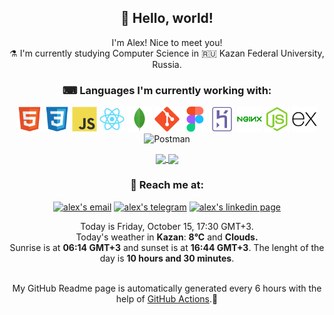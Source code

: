 <div page align="center">
<h2> 👋 Hello, world!</h2>
<p>
I'm Alex! Nice to meet you! <br>
⚗️ I'm currently studying Computer Science in 🇷🇺 Kazan Federal University, Russia. 
</p>
<h3>⌨ Languages I'm currently working with:</h3> 
<p>
<img alt="HTML" width="40px" src="https://raw.githubusercontent.com/devicons/devicon/master/icons/html5/html5-original.svg"/>
<img alt="CSS" width="40px" src="https://raw.githubusercontent.com/devicons/devicon/master/icons/css3/css3-original.svg"/>
<img alt="JavaScript" width="40px" src="https://raw.githubusercontent.com/devicons/devicon/master/icons/javascript/javascript-original.svg"/>
<img alt="React" width="40px" src="https://raw.githubusercontent.com/devicons/devicon/master/icons/react/react-original.svg"/>
<img alt="Mongo" width="40px" src="https://raw.githubusercontent.com/devicons/devicon/master/icons/mongodb/mongodb-original.svg"/>
<img alt="Git" width="40px" src="https://raw.githubusercontent.com/devicons/devicon/master/icons/git/git-original.svg"/>
<img alt="Figma" width="40px" src="https://raw.githubusercontent.com/devicons/devicon/master/icons/figma/figma-original.svg"/>
<img alt="Heroku" width="40px" src="https://raw.githubusercontent.com/devicons/devicon/master/icons/heroku/heroku-original.svg"/>
<img alt="Nginx" width="40px" src="https://raw.githubusercontent.com/devicons/devicon/master/icons/nginx/nginx-original.svg"/>
<img alt="Nodejs" width="40px" src="https://raw.githubusercontent.com/devicons/devicon/master/icons/nodejs/nodejs-original.svg"/>
<img alt="Express" width="40px" src="https://raw.githubusercontent.com/devicons/devicon/master/icons/express/express-original.svg"/>
<img alt="Postman" width="40px" src="https://logowiki.net/uploads/logo/p/postman.svg"/>

<br>

<div class="github-stats">
<a href="https://github.com/vakhitovalex">
<img align="center" height="150px"  src="https://github-readme-stats.vercel.app/api/top-langs/?username=vakhitovalex&layout=compact&bg_color=0,f2fcfe,1c92d2&title_color=383535&text_color=383535" />
</a>
<a href="https://github.com/vakhitovalex">
  <img align="center" height="150px"  src="https://github-readme-stats.vercel.app/api?username=vakhitovalex&count_private=true&show_icons=true&bg_color=0,1c92d2,f2fcfe&title_color=383535&text_color=383535&hide=stars,issues,contribs&icon_color=383535" />
</a>
<br>
</div>       
</p>
<h3>📱 Reach me at:</h3>
<p>
<a href="mailto:vakhitovalex@gmail.com" target="blank"><img src="https://upload.wikimedia.org/wikipedia/commons/7/7e/Gmail_icon_%282020%29.svg" alt="alex's email" height="30" width="40" /></a>
<a href="https://t.me/vakhal" target="blank"><img src="https://upload.wikimedia.org/wikipedia/commons/8/82/Telegram_logo.svg" alt="alex's telegram" height="30" width="40" /></a>
<a href="https://linkedin.com/in/alex-vakhitov" target="blank"><img src="https://content.linkedin.com/content/dam/me/business/en-us/amp/brand-site/v2/bg/LI-Bug.svg.original.svg" alt="alex's linkedin page" height="30" width="40" /></a>
<br>
</p>

<p>Today is Friday, October 15, 17:30 GMT+3.
<br>Today's weather in <b>Kazan</b>: <b>8°C</b> and <b>Clouds.</b>
<br>Sunrise is at <b>06:14 GMT+3</b> and sunset is at <b>16:44 GMT+3</b>. The lenght of the day is <b>10 hours and 30 minutes</b>.</p>
<br>
My GitHub Readme page is automatically generated every 6 hours with the help of <a href="https://github.com/features/actions"> GitHub Actions</a>.🦦
</div>
